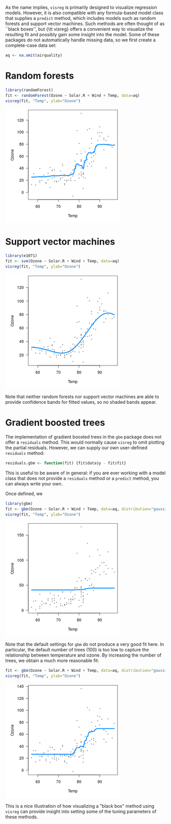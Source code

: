 ---
---



As the name implies, `visreg` is primarily designed to visualize regression models.  However, it is also compatible with any formula-based model class that supplies a `predict` method, which includes models such as random forests and support vector machines.  Such methods are often thought of as ``black boxes'', but {\tt visreg} offers a convenient way to visualize the resulting fit and possibly gain some insight into the model.  Some of these packages do not automatically handle missing data, so we first create a complete-case data set:


```r
aq <- na.omit(airquality)
```

# Random forests


```r
library(randomForest)
fit <- randomForest(Ozone ~ Solar.R + Wind + Temp, data=aq)
visreg(fit, "Temp", ylab="Ozone")
```

![plot of chunk rf](img/blackbox-rf-1.png)

# Support vector machines


```r
library(e1071)
fit <- svm(Ozone ~ Solar.R + Wind + Temp, data=aq)
visreg(fit, "Temp", ylab="Ozone")
```

![plot of chunk svm](img/blackbox-svm-1.png)

Note that neither random forests nor support vector machines are able to provide confidence bands for fitted values, so no shaded bands appear.

# Gradient boosted trees

The implementation of gradient boosted trees in the `gbm` package does not offer a `residuals` method.  This would normally cause `visreg` to omit plotting the partial residuals.  However, we can supply our own user-defined `residuals` method:


```r
residuals.gbm <- function(fit) {fit$data$y - fit$fit}
```

This is useful to be aware of in general: if you are ever working with a model class that does not provide a `residuals` method or a `predict` method, you can always write your own.

Once defined, we


```r
library(gbm)
fit <- gbm(Ozone ~ Solar.R + Wind + Temp, data=aq, distribution="gaussian")
visreg(fit, "Temp", ylab="Ozone")
```

![plot of chunk gbm_bad](img/blackbox-gbm_bad-1.png)

Note that the default settings for `gbm` do not produce a very good fit here.  In particular, the default number of trees (100) is too low to capture the relationship between temperature and ozone.  By increasing the number of trees, we obtain a much more reasonable fit:


```r
fit <- gbm(Ozone ~ Solar.R + Wind + Temp, data=aq, distribution="gaussian", n.trees=5000)
visreg(fit, "Temp", ylab="Ozone")
```

![plot of chunk gbm_good](img/blackbox-gbm_good-1.png)

This is a nice illustration of how visualizing a "black box" method using `visreg` can provide insight into setting some of the tuning parameters of these methods.
